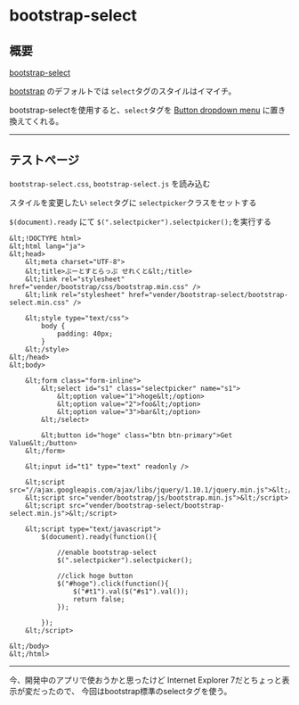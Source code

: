 

bootstrap-select
===

概要
---

[bootstrap-select](http://silviomoreto.github.io/bootstrap-select/)

[bootstrap](http://twitter.github.io/bootstrap/) のデフォルトでは
`select`タグのスタイルはイマイチ。

bootstrap-selectを使用すると、`select`タグを
[Button dropdown menu](http://twitter.github.io/bootstrap/components.html#buttonDropdowns) に置き換えてくれる。


---

テストページ
---

`bootstrap-select.css`, `bootstrap-select.js` を読み込む

スタイルを変更したい `select`タグに `selectpicker`クラスをセットする

`$(document).ready` にて `$(".selectpicker").selectpicker();`を実行する


    &lt;!DOCTYPE html>
    &lt;html lang="ja">
    &lt;head>
        &lt;meta charset="UTF-8">
        &lt;title>ぶーとすとらっぷ せれくと&lt;/title>
        &lt;link rel="stylesheet" href="vender/bootstrap/css/bootstrap.min.css" />
        &lt;link rel="stylesheet" href="vender/bootstrap-select/bootstrap-select.min.css" />

        &lt;style type="text/css">
            body {
                padding: 40px;
            }
        &lt;/style>
    &lt;/head>
    &lt;body>

        &lt;form class="form-inline">
            &lt;select id="s1" class="selectpicker" name="s1">
                &lt;option value="1">hoge&lt;/option>
                &lt;option value="2">foo&lt;/option>
                &lt;option value="3">bar&lt;/option>
            &lt;/select>

            &lt;button id="hoge" class="btn btn-primary">Get Value&lt;/button>
        &lt;/form>

        &lt;input id="t1" type="text" readonly />

        &lt;script src="//ajax.googleapis.com/ajax/libs/jquery/1.10.1/jquery.min.js">&lt;/script>
        &lt;script src="vender/bootstrap/js/bootstrap.min.js">&lt;/script>
        &lt;script src="vender/bootstrap-select/bootstrap-select.min.js">&lt;/script>

        &lt;script type="text/javascript">
            $(document).ready(function(){

                //enable bootstrap-select
                $(".selectpicker").selectpicker();

                //click hoge button
                $("#hoge").click(function(){
                    $("#t1").val($("#s1").val());
                    return false;
                });

            });
        &lt;/script>

    &lt;/body>
    &lt;/html>


---

今、開発中のアプリで使おうかと思ったけど
Internet Explorer 7だとちょっと表示が変だったので、
今回はbootstrap標準のselectタグを使う。

<br>
<br>


